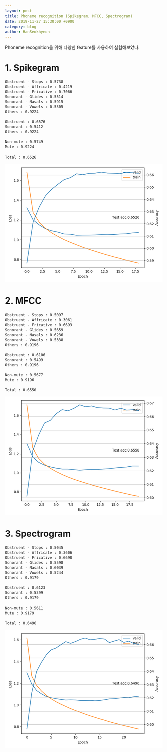 ```yaml
---
layout: post
title: Phoneme recognition (Spikegram, MFCC, Spectrogram)
date: 2019-11-27 15:30:00 +0900
category: blog
author: HanSeokhyeon
---
```


Phoneme recognition을 위해 다양한 feature를 사용하여 실험해보았다.

# 1. Spikegram
```
Obstruent - Stops : 0.5738  
Obstruent - Affricate : 0.4219  
Obstruent - Fricative : 0.7066  
Sonorant - Glides : 0.5514  
Sonorant - Nasals : 0.5915  
Sonorant - Vowels : 0.5305  
Others : 0.9224  

Obstruent : 0.6576  
Sonorant : 0.5412  
Others : 0.9224  

Non-mute : 0.5749  
Mute : 0.9224  

Total : 0.6526  
```

![126_spikegram](/assets/images/126_spikegram.png)

# 2. MFCC

```
Obstruent - Stops : 0.5097
Obstruent - Affricate : 0.3061
Obstruent - Fricative : 0.6693
Sonorant - Glides : 0.5659
Sonorant - Nasals : 0.6236
Sonorant - Vowels : 0.5338
Others : 0.9196

Obstruent : 0.6106
Sonorant : 0.5499
Others : 0.9196

Non-mute : 0.5677
Mute : 0.9196

Total : 0.6550
```

![120_mfcc](/assets/images/120_mfcc.png)

# 3. Spectrogram

```
Obstruent - Stops : 0.5045
Obstruent - Affricate : 0.3606
Obstruent - Fricative : 0.6698
Sonorant - Glides : 0.5598
Sonorant - Nasals : 0.6039
Sonorant - Vowels : 0.5244
Others : 0.9179

Obstruent : 0.6123
Sonorant : 0.5399
Others : 0.9179

Non-mute : 0.5611
Mute : 0.9179

Total : 0.6496
```

![120_spectrogram](/assets/images/120_spectrogram.png)
